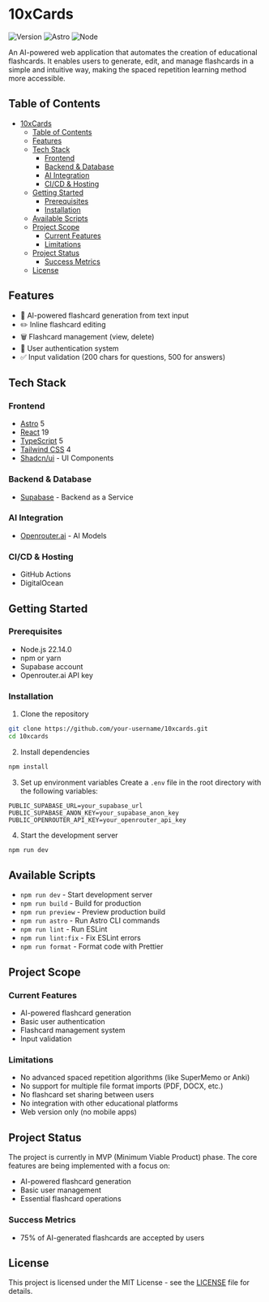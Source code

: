 # 10xCards

![Version](https://img.shields.io/badge/version-0.0.1-blue.svg)
![Astro](https://img.shields.io/badge/Astro-5.5.5-orange.svg)
![Node](https://img.shields.io/badge/node-22.14.0-green.svg)

An AI-powered web application that automates the creation of educational flashcards. It enables users to generate, edit, and manage flashcards in a simple and intuitive way, making the spaced repetition learning method more accessible.

## Table of Contents

- [10xCards](#10xcards)
  - [Table of Contents](#table-of-contents)
  - [Features](#features)
  - [Tech Stack](#tech-stack)
    - [Frontend](#frontend)
    - [Backend \& Database](#backend--database)
    - [AI Integration](#ai-integration)
    - [CI/CD \& Hosting](#cicd--hosting)
  - [Getting Started](#getting-started)
    - [Prerequisites](#prerequisites)
    - [Installation](#installation)
  - [Available Scripts](#available-scripts)
  - [Project Scope](#project-scope)
    - [Current Features](#current-features)
    - [Limitations](#limitations)
  - [Project Status](#project-status)
    - [Success Metrics](#success-metrics)
  - [License](#license)

## Features

- 🤖 AI-powered flashcard generation from text input
- ✏️ Inline flashcard editing
- 🗑️ Flashcard management (view, delete)
- 👤 User authentication system
- ✅ Input validation (200 chars for questions, 500 for answers)

## Tech Stack

### Frontend

- [Astro](https://astro.build/) 5
- [React](https://reactjs.org/) 19
- [TypeScript](https://www.typescriptlang.org/) 5
- [Tailwind CSS](https://tailwindcss.com/) 4
- [Shadcn/ui](https://ui.shadcn.com/) - UI Components

### Backend & Database

- [Supabase](https://supabase.com/) - Backend as a Service

### AI Integration

- [Openrouter.ai](https://openrouter.ai/) - AI Models

### CI/CD & Hosting

- GitHub Actions
- DigitalOcean

## Getting Started

### Prerequisites

- Node.js 22.14.0
- npm or yarn
- Supabase account
- Openrouter.ai API key

### Installation

1. Clone the repository

```bash
git clone https://github.com/your-username/10xcards.git
cd 10xcards
```

2. Install dependencies

```bash
npm install
```

3. Set up environment variables
   Create a `.env` file in the root directory with the following variables:

```plaintext
PUBLIC_SUPABASE_URL=your_supabase_url
PUBLIC_SUPABASE_ANON_KEY=your_supabase_anon_key
PUBLIC_OPENROUTER_API_KEY=your_openrouter_api_key
```

4. Start the development server

```bash
npm run dev
```

## Available Scripts

- `npm run dev` - Start development server
- `npm run build` - Build for production
- `npm run preview` - Preview production build
- `npm run astro` - Run Astro CLI commands
- `npm run lint` - Run ESLint
- `npm run lint:fix` - Fix ESLint errors
- `npm run format` - Format code with Prettier

## Project Scope

### Current Features

- AI-powered flashcard generation
- Basic user authentication
- Flashcard management system
- Input validation

### Limitations

- No advanced spaced repetition algorithms (like SuperMemo or Anki)
- No support for multiple file format imports (PDF, DOCX, etc.)
- No flashcard set sharing between users
- No integration with other educational platforms
- Web version only (no mobile apps)

## Project Status

The project is currently in MVP (Minimum Viable Product) phase. The core features are being implemented with a focus on:

- AI-powered flashcard generation
- Basic user management
- Essential flashcard operations

### Success Metrics

- 75% of AI-generated flashcards are accepted by users

## License

This project is licensed under the MIT License - see the [LICENSE](LICENSE) file for details.
